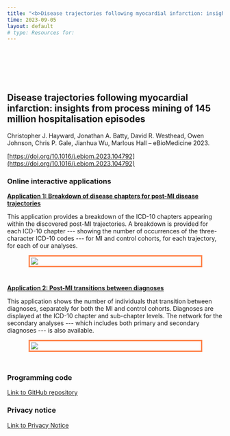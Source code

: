 ```yaml
---
title: "<b>Disease trajectories following myocardial infarction: insights from process mining of 145 million hospitalisation episodes</b> <i>&ndash; eBioMedicine; 2023</i> "
time: 2023-09-05
layout: default
# type: Resources for:
---
```


<!-- Means things inside HTML tags are processed by kramdown-->
<!--{::options parse_block_html="true" /}-->

<div style='margin-top:50px;margin-bottom:50px'>
<br>
</div>

<!--## Publication resources-->

## Disease trajectories following myocardial infarction: insights from process mining of 145 million hospitalisation episodes
Christopher J. Hayward, Jonathan A. Batty, David R. Westhead, Owen Johnson, Chris P. Gale, Jianhua Wu, Marlous Hall &ndash; eBioMedicine 2023.

[https://doi.org/10.1016/j.ebiom.2023.104792](https://doi.org/10.1016/j.ebiom.2023.104792)


### Online interactive applications

[**Application 1: Breakdown of disease chapters for post-MI disease trajectories**](https://multimorbidity-research-university-of-leeds.shinyapps.io/postMI-disease-trajectories-hes/)

This application provides a breakdown of the ICD-10 chapters appearing within the discovered post-MI trajectories. A breakdown is provided for each ICD-10 chapter --- showing the number of occurrences of the three-character ICD-10 codes --- for MI and control cohorts, for each trajectory, for each of our analyses. 

<div style="border: 3px solid #ff854d; padding:0px; margin-left:50px; margin-right:50px;width:400px">
 <a href="https://multimorbidity-research-university-of-leeds.shinyapps.io/postMI-disease-trajectories-hes/">
  <img src="/images/shiny-small-trajectories.png" style="margin:0px;padding:3px;">
 </a>
</div>

<div style='margin-top:40px;margin-bottom:40px'>
</div>

[**Application 2: Post-MI transitions between diagnoses**](/hes-process-mining-network/network.html)

This application shows the number of individuals that transition between diagnoses, separately for both the MI and control cohorts. Diagnoses are displayed at the ICD-10 chapter and sub-chapter levels. The network for the secondary analyses --- which includes both primary and secondary diagnoses --- is also available.

<div style="border: 3px solid #ff854d; padding:0px; margin-left:50px; margin-right:50px;width:400px">
 <a href="/hes-process-mining-network/network.html">
  <img src="/images/disease-transition-network.png" style="margin:0px;padding:3px;">
 </a>
</div>

<div style='margin-top:50px;margin-bottom:50px'>
</div>


### Programming code


[Link to GitHub repository](https://github.com/multimorbidity-research-leeds/postMI-process-mining-hes)


### Privacy notice

[Link to Privacy Notice](https://lida.leeds.ac.uk/privacy/privacy-notice-for-hospital-episode-statistics-hes-data-for-hospitalisation-and-mortality-after-acute-myocardial-infarction-project/)
